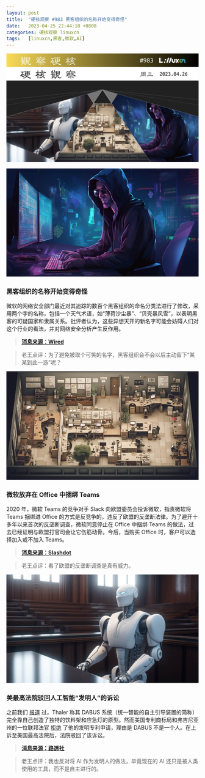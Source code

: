 ```yaml
---
layout: post
title:	"硬核观察 #983 黑客组织的名称开始变得奇怪"
date:	2023-04-25 22:44:10 +0800 
categories:	硬核观察 linuxcn 
tags:	[linuxcn,黑客,微软,AI]
---
```



![](/Asserts/Images/album/202304/25/224304lvdstgz29rwod7vg.jpg)


![](/Asserts/Images/album/202304/25/224316genzemx6eyezegrg.jpg)


### 黑客组织的名称开始变得奇怪


微软的网络安全部门最近对其追踪的数百个黑客组织的命名分类法进行了修改，采用两个字的名称，包括一个天气术语，如“薄荷沙尘暴”、“贝壳暴风雪”，以表明黑客的可疑国家和隶属关系。批评者认为，这些异想天开的新名字可能会妨碍人们对这个行业的看法，并对网络安全分析产生反作用。



> 
> **[消息来源：Wired](https://www.wired.com/story/hacker-naming-schemes-spandex-tempest/)**
> 
> 
> 



> 
> 老王点评：为了避免被取个可笑的名字，黑客组织会不会以后主动留下“某某到此一游”呢？
> 
> 
> 


![](/Asserts/Images/album/202304/25/224330jubb66ozu636gek4.jpg)


### 微软放弃在 Office 中捆绑 Teams


2020 年，微软 Teams 的竞争对手 Slack 向欧盟委员会投诉微软，指责微软将 Teams 捆绑进 Office 的方式是反竞争的，违反了欧盟的反垄断法律。为了避开十多年以来首次的反垄断调查，微软同意停止在 Office 中捆绑 Teams 的做法，过去已经证明与欧盟打官司会让它伤筋动骨。今后，当购买 Office 时，客户可以选择加入或不加入 Teams。



> 
> **[消息来源：Slashdot](https://tech.slashdot.org/story/23/04/24/1921252/microsoft-agrees-to-stop-bundling-teams-with-office)**
> 
> 
> 



> 
> 老王点评：看了欧盟的反垄断调查是真有威力。
> 
> 
> 


![](/Asserts/Images/album/202304/25/224347zf2fv2kva4cm45vu.jpg)


### 美最高法院驳回人工智能“发明人”的诉讼


之前我们 [报道](/article-15593-1.html) 过，Thaler 称其 DABUS 系统（统一智能的自主引导装置的简称）完全靠自己创造了独特的饮料架和应急灯的原型。然而美国专利商标局和弗吉尼亚州的一位联邦法官 [拒绝](/article-14917-1.html) 了他的发明专利申请，理由是 DABUS 不是一个人。在上诉至美国最高法院后，法院驳回了该诉讼。



> 
> **[消息来源：路透社](https://www.reuters.com/legal/us-supreme-court-rejects-computer-scientists-lawsuit-over-ai-generated-2023-04-24/)**
> 
> 
> 



> 
> 老王点评：我也反对将 AI 作为发明人的做法，毕竟现在的 AI 还只是被人类使用的工具，而不是自主进行的。
> 
> 
>
